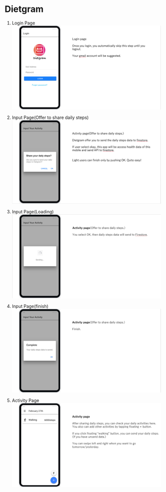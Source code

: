 # Dietgram


1. Login Page
![login](https://github.com/qwertytoki/Dietgram/blob/master/slides/LoginPage.png)


2. Input Page(Offer to share daily steps)
![alert](https://github.com/qwertytoki/Dietgram/blob/master/slides/InputPageAlert.png)


3. Input Page(Loading)
![loading](https://github.com/qwertytoki/Dietgram/blob/master/slides/InputPageLoading.png)


4. Input Page(finish)
![finish](https://github.com/qwertytoki/Dietgram/blob/master/slides/finish.png)


5. Activity Page
![finish](https://github.com/qwertytoki/Dietgram/blob/master/slides/activityPage.png)
